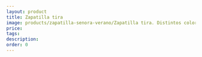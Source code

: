 ```yaml
---
layout: product
title: Zapatilla tira
image: products/zapatilla-senora-verano/Zapatilla tira. Distintos colores y texturas_23Eu
price: 
tags: 
description: 
order: 0
---
```


